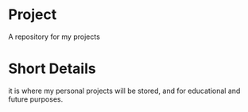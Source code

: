 # Project
A repository for my projects

# Short Details
it is where my personal projects will be stored, and for educational and future purposes.
